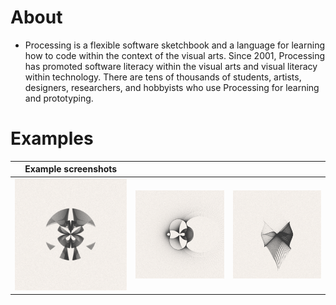 # About
* Processing is a flexible software sketchbook and a language for learning how to code within the context of the visual arts. Since 2001, Processing has promoted software literacy within the visual arts and visual literacy within technology. There are tens of thousands of students, artists, designers, researchers, and hobbyists who use Processing for learning and prototyping.
# Examples

| Example screenshots                          |                                              |                                              |
|----------------------------------------------|----------------------------------------------|----------------------------------------------|
| <img src="./frames/001.png" width="256" /> | <img src="./frames/002.png" width="256" /> | <img src="./frames/003b.png" width="256" /> |
